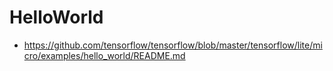 # HelloWorld

* https://github.com/tensorflow/tensorflow/blob/master/tensorflow/lite/micro/examples/hello_world/README.md 
